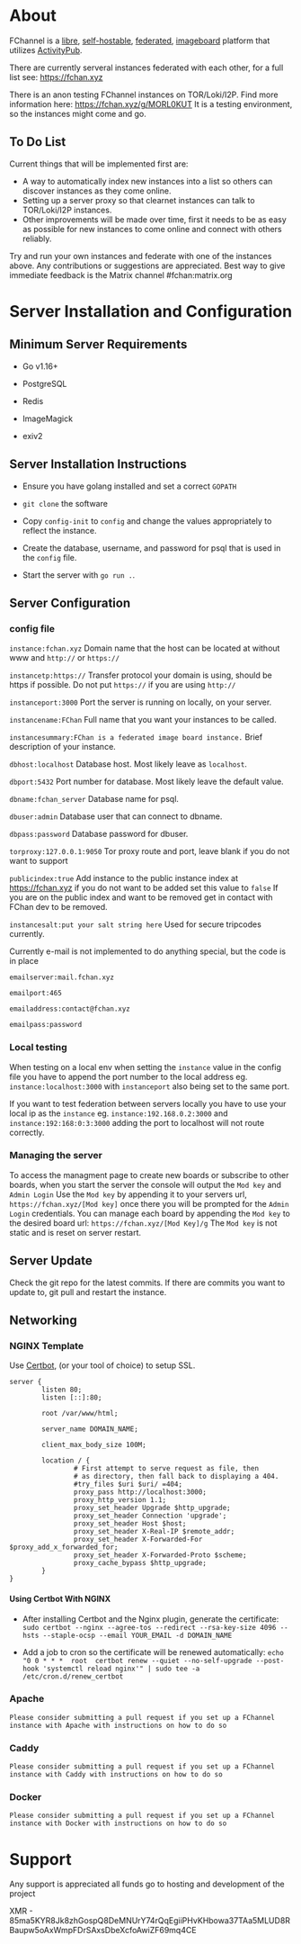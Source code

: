 # About

FChannel is a [libre](https://en.wikipedia.org/wiki/Free_and_open-source_software), [self-hostable](https://en.wikipedia.org/wiki/Self-hosting_(web_services)), [federated](https://en.wikipedia.org/wiki/Federation_(information_technology)), [imageboard](https://en.wikipedia.org/wiki/Imageboard) platform that utilizes [ActivityPub](https://activitypub.rocks/).

There are currently serveral instances federated with each other, for a full list see: https://fchan.xyz

There is an anon testing FChannel instances on TOR/Loki/I2P. Find more information here: https://fchan.xyz/g/MORL0KUT
It is a testing environment, so the instances might come and go.

## To Do List
Current things that will be implemented first are:
- A way to automatically index new instances into a list so others can discover instances as they come online. 
- Setting up a server proxy so that clearnet instances can talk to TOR/Loki/I2P instances. 
- Other improvements will be made over time, first it needs to be as easy as possible for new instances to come online and connect with others reliably.

Try and run your own instances and federate with one of the instances above.
Any contributions or suggestions are appreciated. Best way to give immediate feedback is the Matrix channel #fchan:matrix.org

# Server Installation and Configuration

## Minimum Server Requirements

- Go v1.16+
  
- PostgreSQL
  
- Redis

- ImageMagick

- exiv2

## Server Installation Instructions

- Ensure you have golang installed and set a correct `GOPATH`

- `git clone` the software

- Copy `config-init` to `config` and change the values appropriately to reflect the instance.

- Create the database, username, and password for psql that is used in the `config` file.

- Start the server with `go run .`.

## Server Configuration

### config file

  `instance:fchan.xyz`  Domain name that the host can be located at without www and `http://` or `https://`
  
  `instancetp:https://` Transfer protocol your domain is using, should be https if possible. Do not put `https://` if you are using `http://`
  
  `instanceport:3000`   Port the server is running on locally, on your server.
  
  `instancename:FChan`  Full name that you want your instances to be called.
  
  `instancesummary:FChan is a federated image board instance.` Brief description of your instance.


  `dbhost:localhost`    Database host. Most likely leave as `localhost`.
  
  `dbport:5432`         Port number for database. Most likely leave the default value.
  
  `dbname:fchan_server` Database name for psql.
  
  `dbuser:admin`        Database user that can connect to dbname.
  
  `dbpass:password`     Database password for dbuser.

  `torproxy:127.0.0.1:9050`     Tor proxy route and port, leave blank if you do not want to support

  `publicindex:true`     Add instance to the public instance index at https://fchan.xyz if you do not want to be added set this value to `false` If you are on the public index and want to be removed get in contact with FChan dev to be removed.

  `instancesalt:put your salt string here` Used for secure tripcodes currently.


  Currently e-mail is not implemented to do anything special, but the code is in place
  
  `emailserver:mail.fchan.xyz`
  
  `emailport:465`
  
  `emailaddress:contact@fchan.xyz`
  
  `emailpass:password`

### Local testing

  When testing on a local env when setting the `instance` value in the config file you have to append the port number to the local address eg. `instance:localhost:3000` with `instanceport` also being set to the same port.

  If you want to test federation between servers locally you have to use your local ip as the `instance` eg. `instance:192.168.0.2:3000` and `instance:192:168:0:3:3000` adding the port to localhost will not route correctly.

### Managing the server

  To access the managment page to create new boards or subscribe to other boards, when you start the server the console will output the `Mod key` and `Admin Login`
  Use the `Mod key` by appending it to your servers url, `https://fchan.xyz/[Mod key]` once there you will be prompted for the `Admin Login` credentials.
  You can manage each board by appending the `Mod key` to the desired board url: `https://fchan.xyz/[Mod Key]/g`
  The `Mod key` is not static and is reset on server restart.

## Server Update

 Check the git repo for the latest commits. If there are commits you want to update to, git pull and restart the instance.

## Networking

### NGINX Template

Use [Certbot](https://github.com/certbot/certbot), (or your tool of choice) to setup SSL.

```
server {
        listen 80; 
        listen [::]:80;

        root /var/www/html;

        server_name DOMAIN_NAME;

        client_max_body_size 100M;

        location / {
                # First attempt to serve request as file, then
                # as directory, then fall back to displaying a 404.
                #try_files $uri $uri/ =404;
                proxy_pass http://localhost:3000;
                proxy_http_version 1.1;
                proxy_set_header Upgrade $http_upgrade;
                proxy_set_header Connection 'upgrade';
                proxy_set_header Host $host;
                proxy_set_header X-Real-IP $remote_addr;
                proxy_set_header X-Forwarded-For $proxy_add_x_forwarded_for;
                proxy_set_header X-Forwarded-Proto $scheme;
                proxy_cache_bypass $http_upgrade;
        }
}
```

#### Using Certbot With NGINX

- After installing Certbot and the Nginx plugin, generate the certificate: `sudo certbot --nginx --agree-tos --redirect --rsa-key-size 4096 --hsts --staple-ocsp --email YOUR_EMAIL -d DOMAIN_NAME`

- Add a job to cron so the certificate will be renewed automatically: `echo "0 0 * * *  root  certbot renew --quiet --no-self-upgrade --post-hook 'systemctl reload nginx'" | sudo tee -a /etc/cron.d/renew_certbot`

### Apache

`Please consider submitting a pull request if you set up a FChannel instance with Apache with instructions on how to do so`

### Caddy

`Please consider submitting a pull request if you set up a FChannel instance with Caddy with instructions on how to do so`

### Docker

`Please consider submitting a pull request if you set up a FChannel instance with Docker with instructions on how to do so`

# Support

Any support is appreciated all funds go to hosting and development of the project

XMR - 85ma5KYR8Jk8zhGospQ8DeMNUrY74rQqEgiiPHvKHbowa37TAa5MLUD8RBaupw5oAxWmpFDrSAxsDbeXcfoAwiZF69mq4CE
